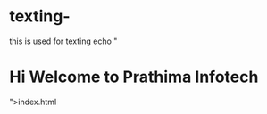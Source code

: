 # texting-
this is used for texting 
echo "<html><body><h1> Hi Welcome to Prathima Infotech</h1></body></html>">index.html
